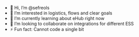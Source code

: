 - 👋 Hi, I’m @sefreols
- 👀 I’m interested in logistics, flows and clear goals
- 🌱 I’m currently learning about eHub right now
- 💞️ I’m looking to collaborate on integrations for different ESS 
- ⚡ Fun fact: Cannot code a single bit

<!---
sefreols/sefreols is a ✨ special ✨ repository because its `README.md` (this file) appears on your GitHub profile.
You can click the Preview link to take a look at your changes.
--->
